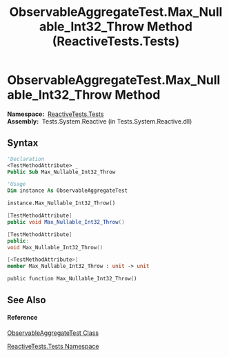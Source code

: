 ﻿---
title: ObservableAggregateTest.Max_Nullable_Int32_Throw Method  (ReactiveTests.Tests)
TOCTitle: Max_Nullable_Int32_Throw Method
ms:assetid: M:ReactiveTests.Tests.ObservableAggregateTest.Max_Nullable_Int32_Throw
ms:mtpsurl: https://msdn.microsoft.com/en-us/library/reactivetests.tests.observableaggregatetest.max_nullable_int32_throw(v=VS.103)
ms:contentKeyID: 36620757
ms.date: 06/28/2011
mtps_version: v=VS.103
f1_keywords:
- ReactiveTests.Tests.ObservableAggregateTest.Max_Nullable_Int32_Throw
dev_langs:
- CSharp
- JScript
- VB
- FSharp
- c++
---

# ObservableAggregateTest.Max\_Nullable\_Int32\_Throw Method

**Namespace:**  [ReactiveTests.Tests](hh289046\(v=vs.103\).md)  
**Assembly:**  Tests.System.Reactive (in Tests.System.Reactive.dll)

## Syntax

``` vb
'Declaration
<TestMethodAttribute> _
Public Sub Max_Nullable_Int32_Throw
```

``` vb
'Usage
Dim instance As ObservableAggregateTest

instance.Max_Nullable_Int32_Throw()
```

``` csharp
[TestMethodAttribute]
public void Max_Nullable_Int32_Throw()
```

``` c++
[TestMethodAttribute]
public:
void Max_Nullable_Int32_Throw()
```

``` fsharp
[<TestMethodAttribute>]
member Max_Nullable_Int32_Throw : unit -> unit 
```

``` jscript
public function Max_Nullable_Int32_Throw()
```

## See Also

#### Reference

[ObservableAggregateTest Class](hh314823\(v=vs.103\).md)

[ReactiveTests.Tests Namespace](hh289046\(v=vs.103\).md)

